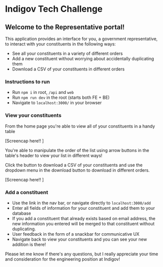 # Indigov Tech Challenge

## Welcome to the Representative portal! 
This application provides an interface for you, a government representative, to interact with your constituents in the following ways:
- See all your constituents in a variety of different orders
- Add a new constituent without worrying about accidentally duplicating them 
- Download a CSV of your constituents in different orders


### Instructions to run 
- Run `npm i` in root, `/api` and `web`
- Run `npm run dev` in the root (starts both FE + BE) 
- Navigate to `localhost:3000/` in your browser

### View your constituents
From the home page you're able to view all of your constituents in a handy table

[Screencap here!! ]

You're able to manipulate the order of the list using arrow buttons in the table's header to view your list in different ways! 

Click the button to download a CSV of your constituents and use the dropdown menu in the download button to download in different orders.

[Screencap here!! ]

### Add a constituent
- Use the link in the nav bar, or navigate directly to `localhost:3000/add`
- Enter all fields of information for your constituent and add them to your database
- If you add a constituent that already exists based on email address, the new information you entered will be merged to that constituent without duplicating.
- User feedback in the form of a snackbar for communicative UX
- Navigate back to view your constituents and you can see your new addition is there!

Please let me know if there's any questions, but I really appreciate your time and consideration for the engineering position at Indigov!